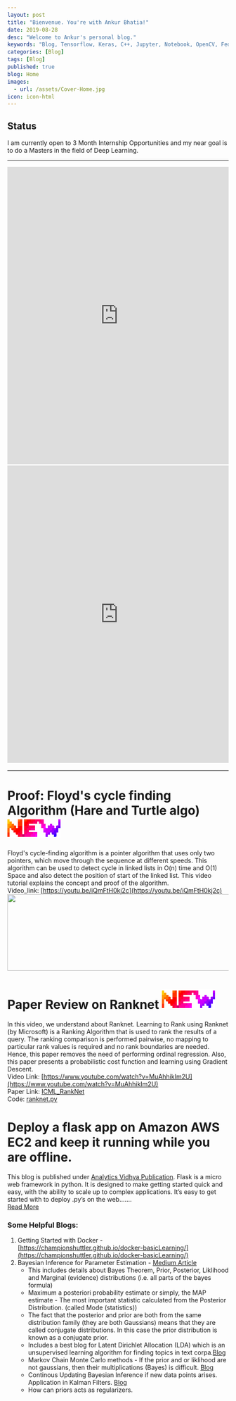 ```yaml
---
layout: post
title: "Bienvenue. You're with Ankur Bhatia!"
date: 2019-08-28
desc: "Welcome to Ankur's personal blog."
keywords: "Blog, Tensorflow, Keras, C++, Jupyter, Notebook, OpenCV, Federated-Learning, Robotics, Drones, Electronics, and much more..."
categories: [Blog]
tags: [Blog]
published: true
blog: Home
images:
  - url: /assets/Cover-Home.jpg
icon: icon-html
---
```


## Status
I am currently open to 3 Month Internship Opportunities and my near goal is to do a Masters in the field of Deep Learning. <br>

------



<iframe src="https://www.linkedin.com/embed/feed/update/urn:li:share:6675080824905375744" allowfullscreen="" title="Embedded post" width="504" height="676" frameborder="0"></iframe>  <iframe src="https://www.linkedin.com/embed/feed/update/urn:li:share:6673205140901777408" allowfullscreen="" title="Embedded post" width="504" height="676" frameborder="0"></iframe> <br>

------
# Proof: Floyd's cycle finding Algorithm (Hare and Turtle algo)  <img src="/assets/HomePage_Blogs/new_small.gif"> <br>
Floyd's cycle-finding algorithm is a pointer algorithm that uses only two pointers, which move through the sequence at different speeds. This algorithm can be used to detect cycle in linked lists in O(n) time and O(1) Space and also detect the position of start of the linked list. This video tutorial explains the concept and proof of the algorithm. <br>
Video_link: [https://youtu.be/iQmFtH0kj2c](https://youtu.be/iQmFtH0kj2c) <br>
<img src="/assets/HomePage_Blogs/HareAndTurtle.gif" height="174" width="600">  <br>

# Paper Review on Ranknet <img src="/assets/HomePage_Blogs/new_small.gif"> <br>
In this video, we understand about Ranknet. Learning to Rank using Ranknet (by Microsoft) is a Ranking Algorithm that is used to rank the results of a query. The ranking comparison is performed pairwise, no mapping to particular rank values is required and no rank boundaries are needed. Hence, this paper removes the need of performing ordinal regression. Also, this paper presents a probabilistic cost function and learning using Gradient Descent.<br>
Video Link: [https://www.youtube.com/watch?v=MuAhhikIm2U](https://www.youtube.com/watch?v=MuAhhikIm2U) <br>
Paper Link: [ICML_RankNet](https://icml.cc/2015/wp-content/uploads/2015/06/icml_ranking.pdf) <br>
Code: [ranknet.py](https://github.com/airalcorn2/RankNet/blob/master/ranknet.py) <br>


# Deploy a flask app on Amazon AWS EC2 and keep it running while you are offline. <br>
This blog is published under [Analytics Vidhya Publication](https://medium.com/analytics-vidhya). Flask is a micro web framework in python. It is designed to make getting started quick and easy, with the ability to scale up to complex applications. It’s easy to get started with to deploy .py’s on the web....... <br>
[Read More](https://medium.com/analytics-vidhya/deploy-a-flask-app-on-amazon-aws-ec2-and-keep-it-running-while-you-are-offline-38d22571e2c5)


### Some Helpful Blogs:
1. Getting Started with Docker - [https://championshuttler.github.io/docker-basicLearning/](https://championshuttler.github.io/docker-basicLearning/)
2. Bayesian Inference for Parameter Estimation - [Medium Article](https://towardsdatascience.com/probability-concepts-explained-bayesian-inference-for-parameter-estimation-90e8930e5348)
	* This includes details about Bayes Theorem, Prior, Posterior, Liklihood and Marginal (evidence) distributions (i.e. all parts of the bayes formula)
	* Maximum a posteriori probability estimate or simply, the MAP estimate - The most important statistic calculated from the Posterior Distribution. (called Mode (statistics))
	* The fact that the posterior and prior are both from the same distribution family (they are both Gaussians) means that they are called conjugate distributions. In this case the prior distribution is known as a conjugate prior.
	* Includes a best blog for Latent Dirichlet Allocation (LDA) which is an unsupervised learning algorithm for finding topics in text corpa.[Blog](http://blog.echen.me/2011/08/22/introduction-to-latent-dirichlet-allocation/)
	* Markov Chain Monte Carlo methods - If the prior and or liklihood are not gaussians, then their multiplications (Bayes) is difficult. [Blog](https://towardsdatascience.com/a-zero-math-introduction-to-markov-chain-monte-carlo-methods-dcba889e0c50)
	* Continous Updating Bayesian Inference if new data points arises. Application in Kalman Filters. [Blog](http://www.bzarg.com/p/how-a-kalman-filter-works-in-pictures/)
	* How can priors acts as regularizers.

